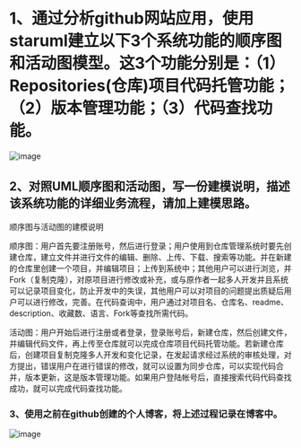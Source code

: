 # 1、通过分析github网站应用，使用staruml建立以下3个系统功能的顺序图和活动图模型。这3个功能分别是：（1）Repositories(仓库)项目代码托管功能；（2）版本管理功能；（3）代码查找功能。
![image](https://wx3.sinaimg.cn/mw690/007l0UfEgy1gktn8clhopj30ci0510te.jpg)

## 2、对照UML顺序图和活动图，写一份建模说明，描述该系统功能的详细业务流程，请加上建模思路。

顺序图与活动图的建模说明

顺序图：用户首先要注册账号，然后进行登录；用户使用到仓库管理系统时要先创建仓库，建立文件并进行文件的编辑、删除、上传、下载、搜索等功能。并在新建的仓库里创建一个项目，并编辑项目；上传到系统中；其他用户可以进行浏览，并Fork（复制克隆），对原项目进行修改或补充，或与原作者一起多人开发并且系统可以记录项目变化，防止开发中的失误，其他用户可以对项目的问题提出质疑后用户可以进行修改，完善。在代码查询中，用户通过对项目名、仓库名、readme、description、收藏数、语言、Fork等查找所需代码。

活动图：用户开始后进行注册或者登录，登录账号后，新建仓库，然后创建文件，并编辑代码文件，再上传至仓库就可以完成仓库项目代码托管功能。若新建仓库后，创建项目复制克隆多人开发和变化记录，在发起请求经过系统的审核处理，对方提出，错误用户在进行错误的修改，就可以设置为同步仓库，可以实现代码合并，版本更新，这是版本管理功能。如果用户登陆帐号后，直接搜索代码代码查找成功，就可以完成代码查找功能。

### 3、使用之前在github创建的个人博客，将上述过程记录在博客中。
![image](https://wx2.sinaimg.cn/mw690/007l0UfEgy1gktnbh93n9j30ci04st98.jpg)
